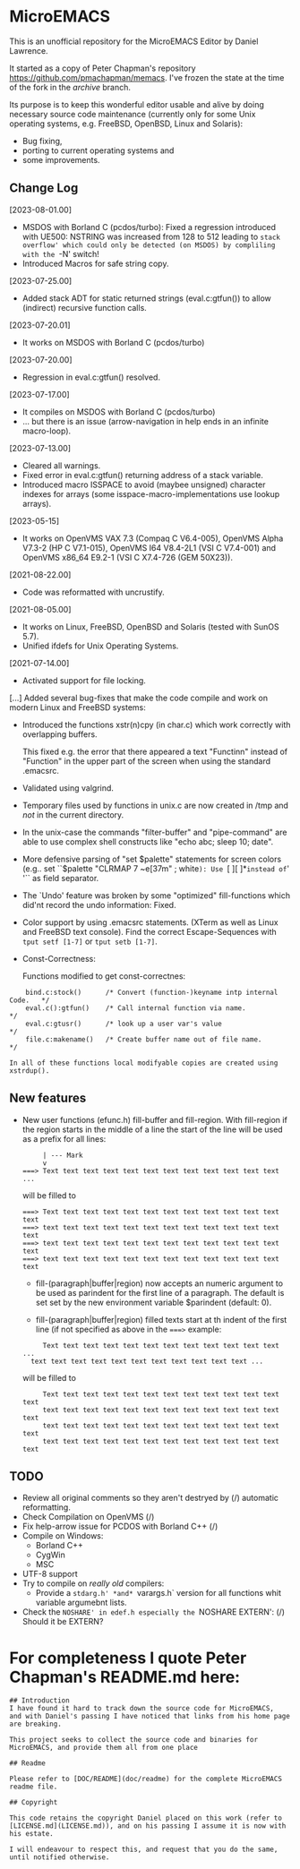 # MicroEMACS
This is an unofficial repository for the MicroEMACS Editor by Daniel Lawrence.

It started as a copy of Peter Chapman's repository
<https://github.com/pmachapman/memacs>. I've frozen the state at the
time of the fork in the *archive* branch.

Its purpose is to keep this wonderful editor usable and alive by doing
necessary source code maintenance (currently only for some Unix
operating systems, e.g. FreeBSD, OpenBSD, Linux and Solaris):
* Bug fixing,
* porting to current operating systems and
* some improvements.


## Change Log

[2023-08-01.00]
* MSDOS with Borland C (pcdos/turbo): Fixed a regression introduced with
  UE500: NSTRING was increased from 128 to 512 leading to `stack overflow'
  which could only be detected (on MSDOS) by compliling with the `-N' switch!
* Introduced Macros for safe string copy.


[2023-07-25.00]
* Added stack ADT for static returned strings (eval.c:gtfun()) to
  allow (indirect) recursive function calls.

[2023-07-20.01]
* It works on MSDOS with Borland C (pcdos/turbo)

[2023-07-20.00]
* Regression in eval.c:gtfun() resolved.

[2023-07-17.00]
* It compiles on MSDOS with Borland C (pcdos/turbo)
* ... but there is an issue (arrow-navigation in help ends in an
  infinite macro-loop).

[2023-07-13.00]
* Cleared all warnings.
* Fixed error in eval.c:gtfun() returning address of a stack variable.
* Introduced macro ISSPACE to avoid (maybee unsigned) character indexes
  for arrays (some isspace-macro-implementations use lookup arrays).

[2023-05-15]
* It works on OpenVMS VAX 7.3 (Compaq C V6.4-005), OpenVMS Alpha V7.3-2
(HP C V7.1-015), OpenVMS I64 V8.4-2L1 (VSI C V7.4-001) and OpenVMS
x86_64 E9.2-1 (VSI C X7.4-726 (GEM 50X23)).

[2021-08-22.00]
* Code was reformatted with uncrustify.

[2021-08-05.00]
* It works on Linux, FreeBSD, OpenBSD and Solaris (tested with SunOS 5.7).
* Unified ifdefs for Unix Operating Systems.

[2021-07-14.00]
* Activated support for file locking.

[...] Added several bug-fixes that make the code compile and work on
modern Linux and FreeBSD systems:

* Introduced the functions xstr(n)cpy (in char.c) which work correctly
  with overlapping buffers.

  This fixed e.g. the error that there appeared a text "Functinn"
  instead of "Function" in the upper part of the screen when using the
  standard .emacsrc.

* Validated using valgrind.

* Temporary files used by functions in unix.c are now created in /tmp
  and *not* in the current directory.

* In the unix-case the commands "filter-buffer" and "pipe-command" are
  able to use complex shell constructs like "echo abc; sleep 10; date".

* More defensive parsing of "set $palette" statements for screen colors
    (e.g.. set ``$palette "CLRMAP  7 ~e[37m" ; white``): Use ``[ ][ ]*``
    instead of ``' '`` as field separator.

* The `Undo' feature was broken by some "optimized" fill-functions
  which did'nt record the undo information: Fixed.

* Color support by using .emacsrc statements. (XTerm as well as  Linux
  and FreeBSD text console). Find the correct Escape-Sequences with ``tput
    setf [1-7]`` or  ``tput setb [1-7]``.

* Const-Correctness:

    Functions modified to get const-correctnes:
```
    bind.c:stock()      /* Convert (function-)keyname intp internal Code.   */
    eval.c():gtfun()    /* Call internal function via name.                 */
    eval.c:gtusr()      /* look up a user var's value                       */
    file.c:makename()   /* Create buffer name out of file name.             */
```
    In all of these functions local modifyable copies are created using
    xstrdup().


## New features

* New user functions (efunc.h) fill-buffer and fill-region. With fill-region
  if the region starts in the middle of a line the start of the line will be
  used as a prefix for all lines:
  ```
       | --- Mark
       v
  ===> Text text text text text text text text text text text text ...
  ```
  will be filled to
  ```
  ===> Text text text text text text text text text text text text text
  ===> text text text text text text text text text text text text text
  ===> text text text text text text text text text text text text text
  ===> text text text text text text text text text text text text text
  ```

  * fill-(paragraph|buffer|region) now accepts an numeric argument to be
    used as parindent for the first line of a paragraph. The default is
    set  set by the new environment variable $parindent (default: 0).

  * fill-(paragraph|buffer|region) filled texts  start at th indent of
    the first line (if not specified as above in the ``===>`` example:
  ```
       Text text text text text text text text text text text text ...
    text text text text text text text text text text text ...
  ```
  will be filled to
  ```
       Text text text text text text text text text text text text text
       text text text text text text text text text text text text text
       text text text text text text text text text text text text text
       text text text text text text text text text text text text text
  ```


## TODO
- Review all original comments so they aren't destryed by         (\/)
  automatic reformatting.
- Check Compilation on OpenVMS                                    (\/)
- Fix help-arrow issue for PCDOS with Borland C++                 (\/)
- Compile on Windows:
  + Borland C++
  + CygWin
  + MSC
- UTF-8 support
- Try to compile on *really old* compilers:
  + Provide a `stdarg.h' *and* `varargs.h` version for all functions
    whit variable argumebnt lists.
- Check the `NOSHARE' in edef.h especially the `NOSHARE EXTERN':  (\/)
  Should it be EXTERN?

# For completeness I quote Peter Chapman's README.md here:
```
## Introduction
I have found it hard to track down the source code for MicroEMACS,
and with Daniel's passing I have noticed that links from his home page are breaking.

This project seeks to collect the source code and binaries for MicroEMACS, and provide them all from one place

## Readme

Please refer to [DOC/README](doc/readme) for the complete MicroEMACS readme file.

## Copyright

This code retains the copyright Daniel placed on this work (refer to [LICENSE.md](LICENSE.md)), and on his passing I assume it is now with his estate.

I will endeavour to respect this, and request that you do the same, until notified otherwise.
```
